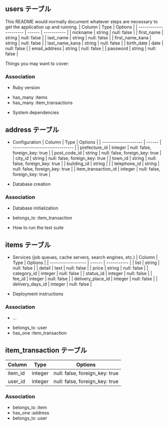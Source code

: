 ## users テーブル

This README would normally document whatever steps are necessary to get the
application up and running.
| Column                | Type   | Options     |
| --------------------- | ------ | ----------- |
| nickname              | string | null: false |
| first_name            | string | null: false |
| last_name             | string | null: false |
| first_name_kana      | string | null: false |
| last_name_kana       | string | null: false |
| birth_date            | date | null: false |
| email_address         | string | null: false |
| password              | string | null: false |

Things you may want to cover:
### Association

* Ruby version
- has_many :items
- has_many :item_transactions

* System dependencies
## address テーブル

* Configuration
| Column               | Type    | Options                        |
| -------------------- | ------  | ------------------------------ |
| prefecture_id        | integer | null: false, foreign_key: true |
| post_code_id         | string  | null: false, foreign_key: true |
| city_id              | string  | null: false, foreign_key: true |
| town_id              | string  | null: false, foreign_key: true |
| building_id          | string  |                                |
| telephone_id         | string  | null: false, foreign_key: true |
| item_transaction_id  | integer  | null: false, foreign_key: true |

* Database creation
### Association

* Database initialization
- belongs_to :item_transaction

* How to run the test suite
## items テーブル

* Services (job queues, cache servers, search engines, etc.)
| Column             | Type    | Options     |
| ------------------ | ------  | ----------- |
| list               | string  | null: false |
| detail             | text    | null: false |
| price              | string  | null: false |
| category_id        | integer | null: false |
| status_id          | integer | null: false |
| fee_id             | integer | null: false |
| delivery_place_id  | integer | null: false |
| delivery_days_id   | integer | null: false |

* Deployment instructions
### Association

* ...
- belongs_to :user
- has_one :item_transaction

## item_transaction テーブル

| Column  | Type    | Options                        |
| ------- | ------  | ------------------------------ |
| item_id | integer | null: false, foreign_key: true |
| user_id | integer | null: false, foreign_key: true |

### Association

- belongs_to :item
- has_one :address
- belongs_to :user